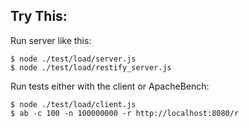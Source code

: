 ## Try This:

Run server like this:

```
$ node ./test/load/server.js
$ node ./test/load/restify_server.js
```

Run tests either with the client or ApacheBench:

```
$ node ./test/load/client.js
$ ab -c 100 -n 100000000 -r http://localhost:8080/r
```
